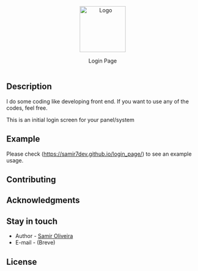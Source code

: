 <p align="center">
  <a href="(https://github.com/Samir7Dev/)" target="blank">
    <img src="https://ps.w.org/login-customizer/assets/icon-128x128.png?rev=2455454" width="120" alt="Logo" />
  </a>
</p>

<p align="center">
  <p align="center">
   Login Page
    <br/>
    <br/>
  </p>
</p>

## Description

I do some coding like developing front end. If you want to use any of the codes, feel free.

This is an initial login screen for your panel/system

## Example
Please check (https://samir7dev.github.io/login_page/) to see an example usage.

## Contributing

## Acknowledgments

## Stay in touch

* Author - [Samir Oliveira](https://github.com/Samir7Dev/)
* E-mail - (Breve)

## License

